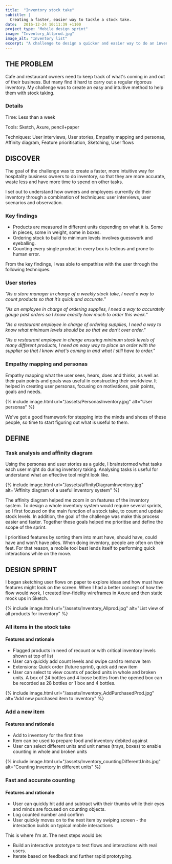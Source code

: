 ```yaml
---
title:  "Inventory stock take"
subtitle: |
  Creating a faster, easier way to tackle a stock take.
date:   2016-12-24 10:11:39 +1100
project_type: "Mobile design sprint"
image: "Inventory_Allprod.jpg"
image_alt: "Inventory list"
excerpt: "A challenge to design a quicker and easier way to do an inventory stock take."
---
```



## THE PROBLEM
Cafe and restaurant owners need to keep track of what's coming in and out of their business. But many find it hard to carry out a regular rigorous inventory. My challenge was to create an easy and intuitive method to help them with stock taking.

### Details
Time: Less than a week

Tools: Sketch, Axure, pencil+paper

Techniques: User interviews, User stories, Empathy mapping and personas, Affinity diagram, Feature prioritisation, Sketching, User flows

## DISCOVER

The goal of the challenge was to create a faster, more intuitive way for hospitality business owners to do inventory, so that they are more accurate, waste less and have more time to spend on other tasks.

I set out to understand how owners and employees currently do their inventory through a combination of techniques: user interviews, user scenarios and observation.

### Key findings
* Products are measured in different units depending on what it is. Some in pieces, some in weight, some in boxes.
* Ordering stock to build to minimum levels involves guesswork and eyeballing.
* Counting every single product in every box is tedious and prone to human error.

From the key findings, I was able to empathise with the user through the following techniques.

### User stories
_"As a store manager in charge of a weekly stock take, I need a way to count products so that it’s quick and accurate."_

_"As an employee in charge of ordering supplies, I need a way to accurately gauge past orders so I know exactly how much to order this week."_

_"As a restaurant employee in charge of ordering supplies, I need a way to know what minimum levels should be so that we don’t over order."_

_"As a restaurant employee in charge ensuring minimum stock levels of many different products, I need an easy way to place an order with the supplier so that I know what's coming in and what I still have to order."_

### Empathy mapping and personas

Empathy mapping what the user sees, hears, does and thinks, as well as their pain points and goals was useful in constructing their worldview. It helped in creating user personas, focusing on motivations, pain points, goals and needs.

{% include image.html url="/assets/PersonasInventory.jpg" alt="User personas" %}

We've got a good framework for stepping into the minds and shoes of these people, so time to start figuring out what is useful to them.

## DEFINE

### Task analysis and affinity diagram

Using the personas and user stories as a guide, I brainstormed what tasks each user might do during inventory taking. Analysing tasks is useful for understand what an effective tool might look like.

{% include image.html url="/assets/affinityDiagramInventory.jpg" alt="Affinity diagram of a useful inventory system" %}

The affinity diagram helped me zoom in on features of the inventory system. To design a whole inventory system would require several sprints, so I first focused on the main function of a stock take, to count and update stock levels. In addition, the goal of the challenge was make this process easier and faster. Together these goals helped me prioritise and define the scope of the sprint.

I prioritised features by sorting them into must have, should have, could have and won't have piles. When doing inventory, people are often on their feet. For that reason, a mobile tool best lends itself to performing quick interactions while on the move.

## DESIGN SPRINT
I began sketching user flows on paper to explore ideas and how must have features might look on the screen. When I had a better concept of how the flow would work, I created low-fidelity wireframes in Axure and then static mock ups in Sketch.

{% include image.html url="/assets/Inventory_Allprod.jpg" alt="List view of all products for inventory" %}

### All items in the stock take

#### Features and rationale

* Flagged products in need of recount or with critical inventory levels shown at top of list
* User can quickly add count levels and swipe card to remove item
* Extensions: Quick order (future sprint), quick add new item
* User can select to view counts of packed units in whole and broken units. A box of 24 bottles and 4 loose bottles from the opened box can be recorded as 28 bottles or 1 box and 4 bottles.

{% include image.html url="/assets/Inventory_AddPurchasedProd.jpg" alt="Add new purchased item to inventory" %}

### Add a new item

#### Features and rationale

* Add to inventory for the first time
* Item can be used to prepare food and inventory debited against
* User can select different units and unit names (trays, boxes) to enable counting in whole and broken units

{% include image.html url="/assets/Inventory_countingDifferentUnits.jpg" alt="Counting inventory in different units" %}

### Fast and accurate counting

#### Features and rationale

* User can quickly hit add and subtract with their thumbs while their eyes and minds are focused on counting objects.
* Log counted number and confirm
* User quickly moves on to the next item by swiping screen - the interaction builds on typical mobile interactions

This is where I'm at. The next steps would be:

* Build an interactive prototype to test flows and interactions with real users.
* Iterate based on feedback and further rapid prototyping.

